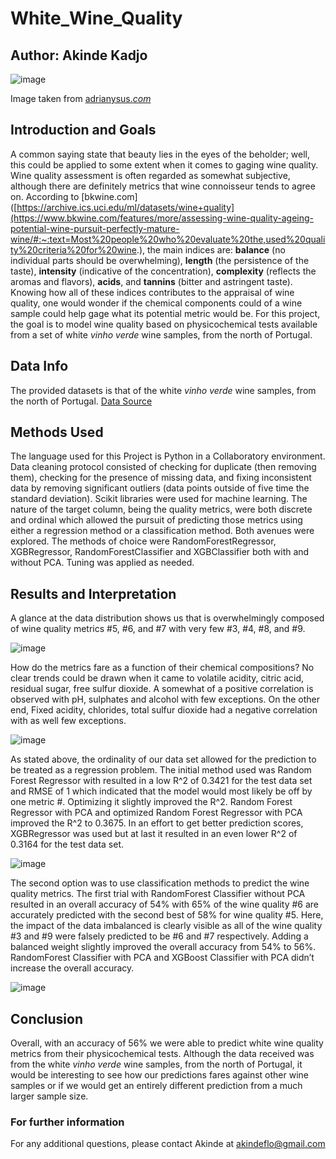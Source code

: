 # White_Wine_Quality


## Author: Akinde Kadjo

![image](https://user-images.githubusercontent.com/111167621/196629836-5b830b2b-4f4c-4cbe-8618-3f957fc4d9e0.png)


Image taken from [adrianysus.*com*](https://adrianysus.com/en/what-is-the-difference-between-chardonnay-pinot-grigio-and-sauvignon-blanc/)

## Introduction and Goals

A common saying state that beauty lies in the eyes of the beholder; well, this could be applied to some extent when it comes to gaging wine quality. Wine quality assessment is often regarded as somewhat subjective, although there are definitely metrics that wine connoisseur tends to agree on. According to [bkwine.com]([https://archive.ics.uci.edu/ml/datasets/wine+quality](https://www.bkwine.com/features/more/assessing-wine-quality-ageing-potential-wine-pursuit-perfectly-mature-wine/#:~:text=Most%20people%20who%20evaluate%20the,used%20quality%20criteria%20for%20wine.), the main indices are: **balance** (no individual parts should be overwhelming), **length** (the persistence of the taste), **intensity** (indicative of the concentration), **complexity** (reflects the aromas and flavors), **acids**, and **tannins** (bitter and astringent taste). Knowing how all of these indices contributes to the appraisal of wine quality, one would wonder if the chemical components could of a wine sample could help gage what its potential metric would be. For this project, the goal is to model wine quality based on physicochemical tests available from a set of white *vinho verde* wine samples, from the north of Portugal.

## Data Info
The provided datasets is that of the white *vinho verde* wine samples, from the north of Portugal. [Data Source](https://archive.ics.uci.edu/ml/datasets/wine+quality)


## Methods Used
The language used for this Project is Python in a Collaboratory environment.
Data cleaning protocol consisted of checking for duplicate (then removing them), checking for the presence of missing data, and fixing inconsistent data by removing significant outliers (data points outside of five time the standard deviation). Scikit libraries were used for machine learning. The nature of the target column, being the quality metrics, were both discrete and ordinal which allowed the pursuit of predicting those metrics using either a regression method or a classification method. Both avenues were explored. The methods of choice were RandomForestRegressor, XGBRegressor, RandomForestClassifier and XGBClassifier both with and without PCA. Tuning was applied as needed.


## Results and Interpretation

A glance at the data distribution shows us that is overwhelmingly composed of wine quality metrics #5, #6, and #7 with very few #3, #4, #8, and #9.

![image](https://user-images.githubusercontent.com/111167621/196871444-d4d6cc63-61e3-4e07-9dfb-cb67f111372a.png)

>
How do the metrics fare as a function of their chemical compositions? No clear trends could be drawn when it came to volatile acidity, citric acid, residual sugar, free sulfur dioxide. A somewhat of a positive correlation is observed with pH, sulphates and alcohol with few exceptions. On the other end, Fixed acidity, chlorides, total sulfur dioxide had a negative correlation with as well few exceptions.

![image](https://user-images.githubusercontent.com/111167621/196871614-4c9250a5-51a6-474d-84b9-17e84c53b238.png)

>
As stated above, the ordinality of our data set allowed for the prediction to be treated as a regression problem. The initial method used was Random Forest Regressor with resulted in a low R^2 of 0.3421 for the test data set and RMSE of 1 which indicated that the model would most likely be off by one metric #. Optimizing it slightly improved the R^2.  Random Forest Regressor with PCA and optimized Random Forest Regressor with PCA improved the R^2 to 0.3675. In an effort to get better prediction scores, XGBRegressor was used but at last it resulted in an even lower R^2 of 0.3164 for the test data set.

![image](https://user-images.githubusercontent.com/111167621/196875690-edf9dff6-cc32-4c50-aa34-97aafcdb283d.png)

>
The second option was to use classification methods to predict the wine quality metrics. The first trial with RandomForest Classifier without PCA resulted in an overall accuracy of 54% with 65% of the wine quality #6 are accurately predicted with the second best of 58% for wine quality #5. Here, the impact of the data imbalanced is clearly visible as all of the wine quality #3 and #9 were falsely predicted to be #6 and #7 respectively. Adding a balanced weight slightly improved the overall accuracy from 54% to 56%. RandomForest Classifier with PCA and XGBoost Classifier with PCA didn’t increase the overall accuracy.

![image](https://user-images.githubusercontent.com/111167621/196878808-f1bd84db-5bad-40cd-9bf5-7daa21a8a82f.png)


## Conclusion
Overall, with an accuracy of 56% we were able to predict white wine quality metrics from their physicochemical tests. Although the data received was from the white *vinho verde* wine samples, from the north of Portugal, it would be interesting to see how our predictions fares against other wine samples or if we would get an entirely different prediction from a much larger sample size.

### For further information
For any additional questions, please contact Akinde at akindeflo@gmail.com
